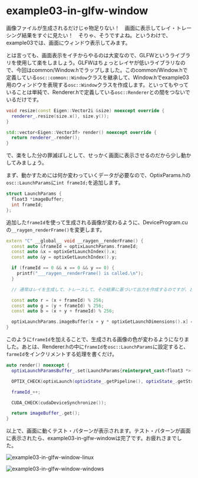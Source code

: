 # example03-in-glfw-window

画像ファイルが生成されるだけじゃ物足りない！　画面に表示してレイ・トレーシング結果をすぐに見たい！　そりゃ、そうですよね。というわけで、example03では、画面にウィンドウ表示してみます。

とは言っても、画面表示をイチからやるのは大変なので、GLFWというライブラリを使用して楽をしましょう。GLFWはちょっとレイヤが低いライブラリなので、今回はcommon/Window.hでラップしました。このcommon/Window.hで定義している`osc::common::Window`クラスを継承して、Window.hでexample03用のウィンドウを表現する`osc::Window`クラスを作成します。といってもやっていることは単純で、Renderer.hで定義している`osc::Renderer`との間をつないでいるだけです。

~~~c++
void resize(const Eigen::Vector2i &size) noexcept override {
  renderer_.resize(size.x(), size.y());
}

std::vector<Eigen::Vector3f> render() noexcept override {
  return renderer_.render();
}
~~~

で、楽をした分の罪滅ぼしとして、せっかく画面に表示させるのだから少し動かしてみましょう。

まず、動かすためには何か変わっていくデータが必要なので、OptixParams.hの`osc::LaunchParams`に`int frameId;`を追加します。

~~~c++
struct LaunchParams {
  float3 *imageBuffer;
  int frameId;
};
~~~

追加した`frameId`を使って生成される画像が変わるように、DeviceProgram.cuの`__raygen_renderFrame()`を変更します。

~~~c++
extern "C" __global__ void __raygen__renderFrame() {
  const auto &frameId = optixLaunchParams.frameId;
  const auto &x = optixGetLaunchIndex().x;
  const auto &y = optixGetLaunchIndex().y;

  if (frameId == 0 && x == 0 && y == 0) {
    printf("___raygen__renderFrame() is called.\n");
  }

  // 通常はレイを生成して、トレースして、その結果に基づいて出力を作成するのですが、とりあえず、テスト・パターンを生成してみます。

  const auto r = (x + frameId) % 256;
  const auto g = (y + frameId) % 256;
  const auto b = (x + y + frameId) % 256;

  optixLaunchParams.imageBuffer[x + y * optixGetLaunchDimensions().x] = float3{static_cast<float>(r) / 255, static_cast<float>(g) / 255, static_cast<float>(b) / 255};;
}
~~~

このように`frameId`を加えることで、生成される画像の色が変わるようになりました。あとは、Renderer.hの中に`frameId`を`osc::LaunchParams`に設定すると、`farmeId`をインクリメントする処理を書くだけ。

~~~c++
auto render() noexcept {
  optixLaunchParamsBuffer_.set(LaunchParams{reinterpret_cast<float3 *>(imageBuffer_.getData()), frameId_});

  OPTIX_CHECK(optixLaunch(optixState_.getPipeline(), optixState_.getStream(), optixLaunchParamsBuffer_.getData(), optixLaunchParamsBuffer_.getDataSize(), &optixState_.getShaderBindingTable(), width_, height_, 1));

  frameId_++;

  CUDA_CHECK(cudaDeviceSynchronize());

  return imageBuffer_.get();
}
~~~

以上で、画面に動くテスト・パターンが表示されます。テスト・パターンが画面に表示されたら、example03-in-glfw-windowは完了です。お疲れさまでした。

![example03-in-glfw-window-linux]()

![example03-in-glfw-window-windows]()
